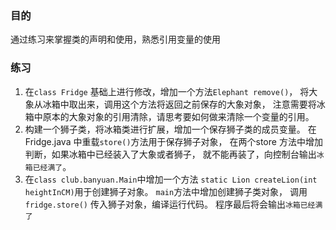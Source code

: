 ### 目的
通过练习来掌握类的声明和使用，熟悉引用变量的使用

### 练习
1. 在`class Fridge` 基础上进行修改，增加一个方法`Elephant remove()`，
将大象从冰箱中取出来，调用这个方法将返回之前保存的大象对象，
注意需要将冰箱中原本的大象对象的引用清除，请思考要如何做来清除一个变量的引用。
2. 构建一个狮子类，将冰箱类进行扩展，增加一个保存狮子类的成员变量。
在Fridge.java 中重载`store()`方法用于保存狮子对象，
在两个store 方法中增加判断，如果冰箱中已经装入了大象或者狮子，
就不能再装了，向控制台输出`冰箱已经满了`。
3. 在`class club.banyuan.Main`中增加一个方法
`static Lion createLion(int heightInCM)`用于创建狮子对象。
 `main`方法中增加创建狮子类对象，
 调用`fridge.store()` 传入狮子对象，编译运行代码。
 程序最后将会输出`冰箱已经满了`

